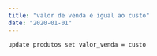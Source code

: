 ```yaml
---
title: "valor de venda é igual ao custo"
date: "2020-01-01"
---
```


<code>update produtos set valor_venda = custo
</code>